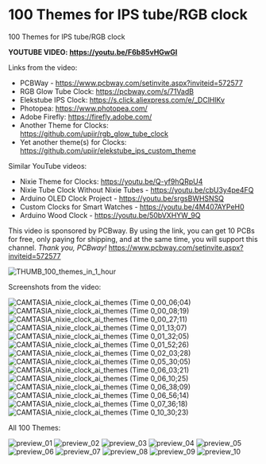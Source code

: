 # 100 Themes for IPS tube/RGB clock
100 Themes for IPS tube/RGB clock


**YOUTUBE VIDEO: https://youtu.be/F6b85vHGwGI**


Links from the video:
- PCBWay - https://www.pcbway.com/setinvite.aspx?inviteid=572577
- RGB Glow Tube Clock: https://pcbway.com/s/71VadB
- Elekstube IPS Clock: https://s.click.aliexpress.com/e/_DClHlKv
- Photopea: https://www.photopea.com/
- Adobe Firefly: https://firefly.adobe.com/
- Another Theme for Clocks: https://github.com/upiir/rgb_glow_tube_clock
- Yet another theme(s) for Clocks: https://github.com/upiir/elekstube_ips_custom_theme

Similar YouTube videos:
- Nixie Theme for Clocks: https://youtu.be/Q-yf9hQRpU4
- Nixie Tube Clock Without Nixie Tubes - https://youtu.be/cbU3y4pe4FQ
- Arduino OLED Clock Project - https://youtu.be/srgsBWHSNSQ
- Custom Clocks for Smart Watches - https://youtu.be/4M407AYPeH0
- Arduino Wood Clock - https://youtu.be/50bVXHYW_9Q


This video is sponsored by PCBway. By using the link, you can get 10 PCBs for free, only paying for shipping, and at the same time, you will support this channel. _Thank you, PCBway!_ https://www.pcbway.com/setinvite.aspx?inviteid=572577


![THUMB_100_themes_in_1_hour](https://github.com/upiir/ips_clock_100x_themes/assets/117754156/3c4748f6-eaae-47d6-8866-086df3aad2b2)


Screenshots from the video:

![CAMTASIA_nixie_clock_ai_themes (Time 0_00_06;04)](https://github.com/upiir/ips_clock_100x_themes/assets/117754156/9377002c-32f8-4fdc-b55b-e77324ec5765)
![CAMTASIA_nixie_clock_ai_themes (Time 0_00_08;19)](https://github.com/upiir/ips_clock_100x_themes/assets/117754156/e2df0e65-4b3f-474b-9962-d6a3a485f05d)
![CAMTASIA_nixie_clock_ai_themes (Time 0_00_27;11)](https://github.com/upiir/ips_clock_100x_themes/assets/117754156/87ba6368-59f4-4596-94d6-8b02fc954d4b)
![CAMTASIA_nixie_clock_ai_themes (Time 0_01_13;07)](https://github.com/upiir/ips_clock_100x_themes/assets/117754156/ea6e304d-1df5-4605-91da-88a810e0ae5c)
![CAMTASIA_nixie_clock_ai_themes (Time 0_01_32;05)](https://github.com/upiir/ips_clock_100x_themes/assets/117754156/a5395987-b158-4964-b6eb-b1fec792dfa0)
![CAMTASIA_nixie_clock_ai_themes (Time 0_01_52;26)](https://github.com/upiir/ips_clock_100x_themes/assets/117754156/107fef04-58dc-4e62-a1f6-61926718c68e)
![CAMTASIA_nixie_clock_ai_themes (Time 0_02_03;28)](https://github.com/upiir/ips_clock_100x_themes/assets/117754156/6ce6b598-6229-412d-a62a-75ea7bcab156)
![CAMTASIA_nixie_clock_ai_themes (Time 0_05_30;05)](https://github.com/upiir/ips_clock_100x_themes/assets/117754156/81cd3459-292f-4aa9-919e-e5b258c7bbbd)
![CAMTASIA_nixie_clock_ai_themes (Time 0_06_03;21)](https://github.com/upiir/ips_clock_100x_themes/assets/117754156/f0d9612d-5f15-41e9-a9cc-c941f5097a3c)
![CAMTASIA_nixie_clock_ai_themes (Time 0_06_10;25)](https://github.com/upiir/ips_clock_100x_themes/assets/117754156/8b1b6945-59e9-46a4-a435-b5dffad5d033)
![CAMTASIA_nixie_clock_ai_themes (Time 0_06_38;09)](https://github.com/upiir/ips_clock_100x_themes/assets/117754156/7a01aeaa-5c61-4942-9ad2-a6073fe11309)
![CAMTASIA_nixie_clock_ai_themes (Time 0_06_56;14)](https://github.com/upiir/ips_clock_100x_themes/assets/117754156/66af6b4a-cb2e-4940-b48d-bec18f28fbf6)
![CAMTASIA_nixie_clock_ai_themes (Time 0_07_36;18)](https://github.com/upiir/ips_clock_100x_themes/assets/117754156/da2b1737-0b53-418c-b5a6-4262109f37e6)
![CAMTASIA_nixie_clock_ai_themes (Time 0_10_30;23)](https://github.com/upiir/ips_clock_100x_themes/assets/117754156/aad2ea0b-e897-4faf-9634-3403adea3048)



All 100 Themes:



![preview_01](https://github.com/upiir/ips_clock_100x_themes/assets/117754156/f591c91e-d429-4e79-99e9-ba8a420dac62)
![preview_02](https://github.com/upiir/ips_clock_100x_themes/assets/117754156/734745cf-3e1e-4f98-ad46-2c8c320012b8)
![preview_03](https://github.com/upiir/ips_clock_100x_themes/assets/117754156/c37811b7-6f00-424a-897e-f9f8cd295d81)
![preview_04](https://github.com/upiir/ips_clock_100x_themes/assets/117754156/169f284f-c992-46b5-bfd5-e5131215ca6e)
![preview_05](https://github.com/upiir/ips_clock_100x_themes/assets/117754156/cdf790a1-a4f6-44c6-bc78-268c430bec6f)
![preview_06](https://github.com/upiir/ips_clock_100x_themes/assets/117754156/eb7a2f84-8912-44b0-8016-6903538cdee1)
![preview_07](https://github.com/upiir/ips_clock_100x_themes/assets/117754156/6081ca18-9455-4254-bd31-70d4dd22fdf4)
![preview_08](https://github.com/upiir/ips_clock_100x_themes/assets/117754156/9aa97d5e-6e34-4b50-8915-802087e3393f)
![preview_09](https://github.com/upiir/ips_clock_100x_themes/assets/117754156/66d2f6d8-6c75-43c5-b262-c8f36fc63c75)
![preview_10](https://github.com/upiir/ips_clock_100x_themes/assets/117754156/c51ef2b4-2bbf-4f2b-b9c1-509ee9f1de0a)








